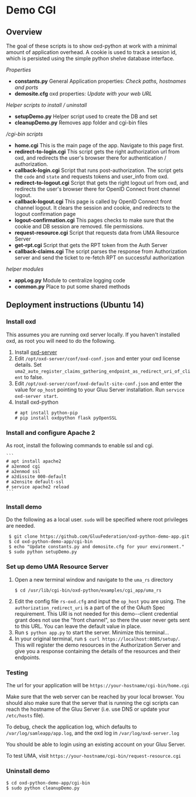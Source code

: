 # Demo CGI

## Overview

The goal of these scripts is to show oxd-python at work with a minimal
amount of application overhead. A cookie is used to track a session id,
which is persisted using the simple python shelve database interface.

*Properties*
* **constants.py** General Application properties: _Check paths, hostnames and ports_
* **demosite.cfg** oxd properties: _Update with your web URL_

*Helper scripts to install / uninstall*
* **setupDemo.py** Helper script used to create the DB and set
* **cleanupDemo.py** Removes app folder and cgi-bin files

*/cgi-bin scripts*
* **home.cgi** This is the main page of the app. Navigate to this page
first.
* **redirect-to-login.cgi** This script gets the right authorization url from
oxd, and redirects the user's browser there for authentication / authorization.
* **callback-login.cgi** Script that runs post-authorization. The script
gets the `code` and `state` and requests tokens and user_info from oxd.
* **redirect-to-logout.cgi** Script that gets the right logout url from oxd,
and redirects the user's browser there for OpenID Connect front channel logout.
* **callback-logout.cgi** This page is called by OpenID Connect
front channel logout. It clears the session and cookie, and redirects
to the logout confirmation page
* **logout-confirmation.cgi** This pages checks to make sure that the
cookie and DB session are removed.
file permissions.
* **request-resource.cgi** Script that requests data from UMA Resource Server
* **get-rpt.cgi** Script that gets the RPT token from the Auth Server
* **callback-claims.cgi** The script parses the response from Authorization
server and send the ticket to re-fetch RPT on successful authorization

*helper modules*
* **appLog.py** Module to centralize logging code
* **common.py** Place to put some shared methods

## Deployment instructions (Ubuntu 14)

###  Install oxd

This assumes you are running oxd server locally. If you haven't installed oxd,
as root you will need to do the following.

1. Install [oxd-server](https://gluu.org/docs/oxd/install/)
2. Edit `/opt/oxd-server/conf/oxd-conf.json` and enter your oxd license details.
Set `uma2_auto_register_claims_gathering_endpoint_as_redirect_uri_of_client` to false.
3. Edit `/opt/oxd-server/conf/oxd-default-site-conf.json` and enter the value for
`op_host` pointing to your Gluu Server installation. Run `service oxd-server start`.
4. Install oxd-python
    ```
    # apt install python-pip
    # pip install oxdpython flask pyOpenSSL
    ```
### Install and configure Apache 2

As root, install the following commands to enable ssl and cgi.

    ```
    # apt install apache2
    # a2enmod cgi
    # a2enmod ssl
    # a2dissite 000-default
    # a2ensite default-ssl
    # service apache2 reload
    ```

### Install demo

Do the following as a local user. `sudo` will be specified where root
privileges are needed.

```
 $ git clone https://github.com/GluuFederation/oxd-python-demo-app.git
 $ cd oxd-python-demo-app/cgi-bin
 $ echo "Update constants.py and demosite.cfg for your environment."
 $ sudo python setupDemo.py
```

### Set up demo UMA Resource Server

1. Open a new terminal window and navigate to the `uma_rs` directory
    ```
    $ cd /usr/lib/cgi-bin/oxd-python/examples/cgi_app/uma_rs
    ```
2. Edit the config file `rs-oxd.cfg` and input the `op_host` you are using. The
`authorization_redirect_uri` is a part of the of the OAuth Spec requirement.
This URI is not needed for this demo--client credential grant does not use
the "front channel", so there the user never gets sent to this URL. You can
leave the default value in place.
3. Run `$ python app.py` to start the server. Minimize this terminal...
4. In your original terminal, run `$ curl https://localhost:8085/setup/`.
This  will register the demo resources in the Authorization Server and give
you a response containing the details of the resources and their endpoints.

### Testing

The url for your application will be `https://your-hostname/cgi-bin/home.cgi`

Make sure that the web server can be reached by your local browser. You should
also make sure that the server that is running the cgi scripts can reach the
hostname of the Gluu Server (i.e. use DNS or update your `/etc/hosts` file).

To debug, check the application log, which defaults to
`/var/log/samleapp/app.log`, and the oxd log in `/var/log/oxd-server.log`

You should be able to login using an existing account on your Gluu Server.

To test UMA, visit `https://your-hostname/cgi-bin/request-resource.cgi`

### Uninstall demo

   ```
   $ cd oxd-python-demo-app/cgi-bin
   $ sudo python cleanupDemo.py
   ```
